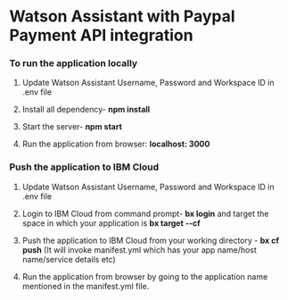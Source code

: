 # Watson Assistant with Paypal Payment API integration

### To run the application locally

1. Update Watson Assistant Username, Password and Workspace ID in .env file

2. Install all dependency- **npm install**

3. Start the server- **npm start**

4. Run the application from browser: **localhost: 3000**


### Push the application to IBM Cloud

1. Update Watson Assistant Username, Password and Workspace ID in .env file

2. Login to IBM Cloud from command prompt- **bx login** and target the space in which your application is **bx target --cf**

3. Push the application to IBM Cloud from your working directory - **bx cf push** (It will invoke manifest.yml which has your app name/host name/service details etc)

4. Run the application from browser by going to the application name mentioned in the manifest.yml file.

